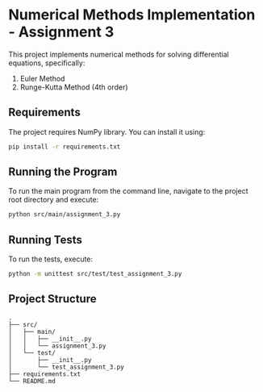# Numerical Methods Implementation - Assignment 3

This project implements numerical methods for solving differential equations, specifically:
1. Euler Method
2. Runge-Kutta Method (4th order)

## Requirements

The project requires NumPy library. You can install it using:

```bash
pip install -r requirements.txt
```

## Running the Program

To run the main program from the command line, navigate to the project root directory and execute:

```bash
python src/main/assignment_3.py
```

## Running Tests

To run the tests, execute:

```bash
python -m unittest src/test/test_assignment_3.py
```

## Project Structure

```
.
├── src/
│   ├── main/
│   │   ├── __init__.py
│   │   └── assignment_3.py
│   └── test/
│       ├── __init__.py
│       └── test_assignment_3.py
├── requirements.txt
└── README.md
``` 